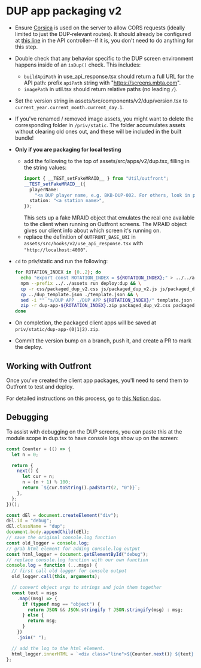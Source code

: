 # DUP app packaging v2

- Ensure [Corsica](https://hexdocs.pm/corsica/Corsica.html) is used on the server to allow CORS requests (ideally limited to just the DUP-relevant routes). It should already be configured at [this line](/lib/screens_web/controllers/v2/screen_api_controller.ex#L9) in the API controller--if it is, you don't need to do anything for this step.
- Double check that any behavior specific to the DUP screen environment happens inside of an `isDup()` check. This includes:

  - `buildApiPath` in use_api_response.tsx should return a full URL for the API path: prefix `apiPath` string with "https://screens.mbta.com".
  - `imagePath` in util.tsx should return relative paths (no leading `/`).

- Set the version string in assets/src/components/v2/dup/version.tsx to `current_year.current_month.current_day.1`.
- If you've renamed / removed image assets, you might want to delete the corresponding folder in `/priv/static`. The folder accumulates assets without clearing old ones out, and these will be included in the built bundle!
- **Only if you are packaging for local testing**
  - add the following to the top of assets/src/apps/v2/dup.tsx, filling in the string values:
    ```ts
    import { __TEST_setFakeMRAID__ } from "Util/outfront";
    __TEST_setFakeMRAID__({
      playerName:
        "<a DUP player name, e.g. BKB-DUP-002. For others, look in priv/local.json for IDs of the pattern 'DUP-${playerName}'>",
      station: "<a station name>",
    });
    ```
    This sets up a fake MRAID object that emulates the real one available to the client when running on Outfront screens.
    The MRAID object gives our client info about which screen it's running on.
  - replace the definition of `OUTFRONT_BASE_URI` in `assets/src/hooks/v2/use_api_response.tsx` with `"http://localhost:4000"`.
- `cd` to priv/static and run the following:
  ```sh
  for ROTATION_INDEX in {0..2}; do
    echo "export const ROTATION_INDEX = ${ROTATION_INDEX};" > ../../assets/src/components/v2/dup/rotation_index.tsx && \
    npm --prefix ../../assets run deploy:dup && \
    cp -r css/packaged_dup_v2.css js/packaged_dup_v2.js js/packaged_dup_v2.js.map ../dup_preview.png ../dup-app.html . && \
    cp ../dup_template.json ./template.json && \
    sed -i "" "s/DUP APP ./DUP APP ${ROTATION_INDEX}/" template.json && \
    zip -r dup-app-${ROTATION_INDEX}.zip packaged_dup_v2.css packaged_dup_v2.js fonts images dup-app.html template.json dup_preview.png
  done
  ```
- On completion, the packaged client apps will be saved at `priv/static/dup-app-(0|1|2).zip`.
- Commit the version bump on a branch, push it, and create a PR to mark the deploy.

## Working with Outfront

Once you've created the client app packages, you'll need to send them to Outfront to test and deploy.

For detailed instructions on this process, go to [this Notion doc](https://www.notion.so/mbta-downtown-crossing/Deploying-DUP-Package-Updates-120f5d8d11ea805fa219f214c1633293).

## Debugging

To assist with debugging on the DUP screens, you can paste this at the module scope in dup.tsx to have console logs
show up on the screen:

```js
const Counter = (() => {
  let n = 0;

  return {
    next() {
      let cur = n;
      n = (n + 1) % 100;
      return `${cur.toString().padStart(2, "0")}`;
    },
  };
})();

const dEl = document.createElement("div");
dEl.id = "debug";
dEl.className = "dup";
document.body.appendChild(dEl);
// save the original console.log function
const old_logger = console.log;
// grab html element for adding console.log output
const html_logger = document.getElementById("debug");
// replace console.log function with our own function
console.log = function (...msgs) {
  // first call old logger for console output
  old_logger.call(this, arguments);

  // convert object args to strings and join them together
  const text = msgs
    .map((msg) => {
      if (typeof msg == "object") {
        return JSON && JSON.stringify ? JSON.stringify(msg) : msg;
      } else {
        return msg;
      }
    })
    .join(" ");

  // add the log to the html element.
  html_logger.innerHTML = `<div class="line">${Counter.next()} ${text} </div>${html_logger.innerHTML}`;
};
```
